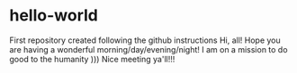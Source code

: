 # hello-world
First repository created following the github instructions
Hi, all!
Hope you are having a wonderful morning/day/evening/night! 
I am on a mission to do good to the humanity )))
Nice meeting ya'll!!!
